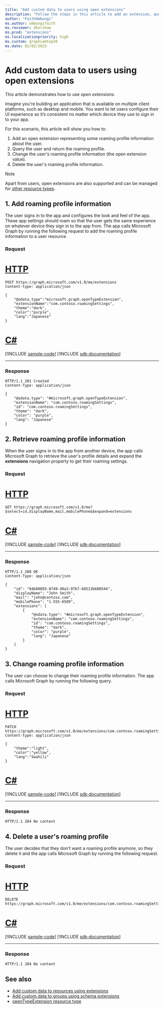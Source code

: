 ```yaml
---
title: "Add custom data to users using open extensions"
description: "Follow the steps in this article to add an extension, query a user and return a roaming profile, change and then delete the user's roaming profile information."
author: "FaithOmbongi"
ms.author: ombongifaith
ms.reviewer: dkershaw
ms.prod: "extensions"
ms.localizationpriority: high
ms.custom: graphiamtop20
ms.date: 02/02/2023
---
```


# Add custom data to users using open extensions

This article demonstrates how to use *open extensions*.

Imagine you're building an application that is available on multiple client platforms, such as desktop and mobile. You want to let users configure their UI experience so it’s consistent no matter which device they use to sign in to your app.

For this scenario, this article will show you how to:

1. Add an open extension representing some roaming profile information about the user.
2. Query the user and return the roaming profile.
3. Change the user's roaming profile information (the open extension value).
4. Delete the user's roaming profile information.

> [!NOTE]
> Apart from users, open extensions are also supported and can be managed for [other resource types](extensibility-overview.md#choose-an-extension-type-for-your-application).

## 1. Add roaming profile information

The user signs in to the app and configures the look and feel of the app. These app settings should roam so that the user gets the same experience on whatever device they sign in to the app from. The app calls Microsoft Graph by running the following request to add the roaming profile information to a user resource.

### Request

# [HTTP](#tab/http)
<!-- {
  "blockType": "request",
  "name": "openextensions-users-create"
}-->
```http
POST https://graph.microsoft.com/v1.0/me/extensions
Content-type: application/json

{
    "@odata.type":"microsoft.graph.openTypeExtension",
    "extensionName":"com.contoso.roamingSettings",
    "theme":"dark",
    "color":"purple",
    "lang":"Japanese"
}
```

# [C#](#tab/csharp)
[!INCLUDE [sample-code](../includes/snippets/csharp/openextensions-users-create-csharp-snippets.md)]
[!INCLUDE [sdk-documentation](../includes/snippets/snippets-sdk-documentation-link.md)]

---

### Response

<!-- {
  "blockType": "response",
  "truncated": true,
  "@odata.type": "microsoft.graph.openTypeExtension"
} -->
```http
HTTP/1.1 201 Created
Content-Type: application/json

{
    "@odata.type": "#microsoft.graph.openTypeExtension",
    "extensionName": "com.contoso.roamingSettings",
    "id": "com.contoso.roamingSettings",
    "theme": "dark",
    "color": "purple",
    "lang": "Japanese"
}
```

## 2. Retrieve roaming profile information

When the user signs in to the app from another device, the app calls Microsoft Graph to retrieve the user's profile details and expand the **extensions** navigation property to get their roaming settings.

### Request


# [HTTP](#tab/http)
<!-- {
  "blockType": "request",
  "name": "openextensions-users-get"
}-->
```msgraph-interactive
GET https://graph.microsoft.com/v1.0/me?$select=id,displayName,mail,mobilePhone&$expand=extensions
```

# [C#](#tab/csharp)
[!INCLUDE [sample-code](../includes/snippets/csharp/openextensions-users-get-csharp-snippets.md)]
[!INCLUDE [sdk-documentation](../includes/snippets/snippets-sdk-documentation-link.md)]

---

### Response

<!-- {
  "blockType": "response",
  "truncated": true,
  "@odata.type": "microsoft.graph.openTypeExtension"
} -->
```http
HTTP/1.1 200 OK
Content-Type: application/json

{
    "id": "84b80893-8749-40a3-97b7-68513b600544",
    "displayName": "John Smith",
    "mail": "john@contoso.com",
    "mobilePhone": "1-555-6589",
    "extensions": [
        {
            "@odata.type": "#microsoft.graph.openTypeExtension",
            "extensionName": "com.contoso.roamingSettings",
            "id": "com.contoso.roamingSettings",
            "theme": "dark",
            "color": "purple",
            "lang": "Japanese"
        }
    ]
}
```

## 3. Change roaming profile information

The user can choose to change their roaming profile information. The app calls Microsoft Graph by running the following query.

### Request


# [HTTP](#tab/http)
<!-- {
  "blockType": "request",
  "name": "openextensions-users-update"
}-->
```http
PATCH https://graph.microsoft.com/v1.0/me/extensions/com.contoso.roamingSettings
Content-type: application/json

{
    "theme":"light",
    "color":"yellow",
    "lang":"Swahili"
}
```

# [C#](#tab/csharp)
[!INCLUDE [sample-code](../includes/snippets/csharp/openextensions-users-update-csharp-snippets.md)]
[!INCLUDE [sdk-documentation](../includes/snippets/snippets-sdk-documentation-link.md)]

---

### Response

<!-- {
  "blockType": "response",
  "truncated": true
} -->
```
HTTP/1.1 204 No content
```

## 4. Delete a user's roaming profile

The user decides that they don't want a roaming profile anymore, so they delete it and the app calls Microsoft Graph by running the following request.

### Request


# [HTTP](#tab/http)
<!-- {
  "blockType": "request",
  "name": "openextensions-users-delete"
}-->
```http
DELETE https://graph.microsoft.com/v1.0/me/extensions/com.contoso.roamingSettings
```

# [C#](#tab/csharp)
[!INCLUDE [sample-code](../includes/snippets/csharp/openextensions-users-delete-csharp-snippets.md)]
[!INCLUDE [sdk-documentation](../includes/snippets/snippets-sdk-documentation-link.md)]

---

### Response

<!-- {
  "blockType": "response",
  "truncated": true
} -->
```
HTTP/1.1 204 No content
```

## See also

- [Add custom data to resources using extensions](extensibility-overview.md)
- [Add custom data to groups using schema extensions](extensibility-schema-groups.md)
- [openTypeExtension resource type](/graph/api/resources/opentypeextension)
